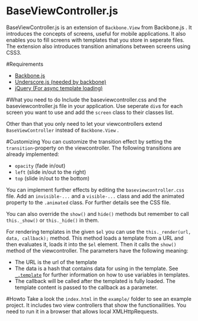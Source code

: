 BaseViewController.js
=====================

BaseViewController.js is an extension of `Backbone.View` from Backbone.js .
It introduces the concepts of screens, useful for mobile applications. It also
enables you to fill screens with templates that you store in seperate files.
The extension also introduces transition animations between screens using CSS3.

#Requirements
* [Backbone.js](http://backbonejs.org/)
* [Underscore.js (needed by backbone)](http://underscorejs.org/)
* [jQuery (For async template loading)](http://jquery.com/)


#What you need to do
Include the baseviewcontroller.css and the baseviewcontroller.js file in your application.
Use seperate `div`s for each screen you want to use and add the `screen` class to their
classes list.

Other than that you only need to let your viewcontrollers extend `BaseViewController` instead
of `Backbone.View` .

#Customizing
You can customize the transition effect by setting the `transition`-property on the viewcontroller.
The following transitions are already implemented:

* `opacity` (fade in/out)
* `left` (slide in/out to the right)
* `top` (slide in/out to the bottom)

You can implement further effects by editing the `baseviewcontroller.css` file. Add an `invisible-...`
and a `visible-...` class and add the animated property to the `.animated` class. For further details
see the CSS file.

You can also override the `show()` and `hide()` methods but remember to call `this._show()` or 
`this._hide()` in them.

For rendering templates in the given `$el` you can use the `this._render(url, data, callback);` method.
This method loads a template from a URL and then evaluates it, loads it into the `$el` element. Then it
calls the `show()` method of the viewcontroller. The parameters have the following meaning:

* The URL is the url of the template
* The data is a hash that contains data for using in the template. See [`_.template`](http://underscorejs.org/#template)
  for further information on how to use variables in templates.
* The callback will be called after the templated is fully loaded. The template content is passed to the callback as a parameter.



#Howto
Take a look the `index.html` in the `example/` folder to see an example project. It includes two view controllers
that show the functionailities. You need to run it in a browser that allows local XMLHttpRequests.
